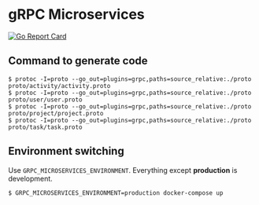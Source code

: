 # gRPC Microservices

[![Go Report Card](https://goreportcard.com/badge/github.com/178inaba/grpc-microservices)](https://goreportcard.com/report/github.com/178inaba/grpc-microservices)

## Command to generate code

```console
$ protoc -I=proto --go_out=plugins=grpc,paths=source_relative:./proto proto/activity/activity.proto
$ protoc -I=proto --go_out=plugins=grpc,paths=source_relative:./proto proto/user/user.proto
$ protoc -I=proto --go_out=plugins=grpc,paths=source_relative:./proto proto/project/project.proto
$ protoc -I=proto --go_out=plugins=grpc,paths=source_relative:./proto proto/task/task.proto
```

## Environment switching

Use `GRPC_MICROSERVICES_ENVIRONMENT`.
Everything except **production** is development.

```console
$ GRPC_MICROSERVICES_ENVIRONMENT=production docker-compose up
```
